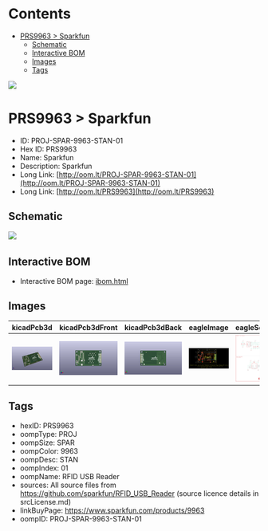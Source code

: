 



Contents
========

* [PRS9963 > Sparkfun](#prs9963--sparkfun)
	* [Schematic](#schematic)
	* [Interactive BOM](#interactive-bom)
	* [Images](#images)
	* [Tags](#tags)
  
![][im]
# PRS9963 > Sparkfun

- ID: PROJ-SPAR-9963-STAN-01
- Hex ID: PRS9963
- Name: Sparkfun
- Description: Sparkfun
- Long Link: [http://oom.lt/PROJ-SPAR-9963-STAN-01](http://oom.lt/PROJ-SPAR-9963-STAN-01)
- Long Link: [http://oom.lt/PRS9963](http://oom.lt/PRS9963)

## Schematic
  
![][schem]
## Interactive BOM

- Interactive BOM page: [ibom.html](https://htmlpreview.github.io/?https://github.com/oomlout/oomlout_OOMP_projects/blob/main/PROJ-SPAR-9963-STAN-01/kicad/bom/ibom.html)

## Images
  
  

|kicadPcb3d|kicadPcb3dFront|kicadPcb3dBack|eagleImage|eagleSchemImage|
| :---: | :---: | :---: | :---: | :---: |
|[![kicadPcb3d](kicadPcb3d_140.png)](kicadPcb3d.png)|[![kicadPcb3dFront](kicadPcb3dFront_140.png)](kicadPcb3dFront.png)|[![kicadPcb3dBack](kicadPcb3dBack_140.png)](kicadPcb3dBack.png)|[![eagleImage](eagleImage_140.png)](eagleImage.png)|[![eagleSchemImage](eagleSchemImage_140.png)](eagleSchemImage.png)|

## Tags

- hexID: PRS9963
- oompType: PROJ
- oompSize: SPAR
- oompColor: 9963
- oompDesc: STAN
- oompIndex: 01
- oompName: RFID USB Reader
- sources: All source files from https://github.com/sparkfun/RFID_USB_Reader (source licence details in srcLicense.md)
- linkBuyPage: https://www.sparkfun.com/products/9963
- oompID: PROJ-SPAR-9963-STAN-01



[im]: kicadPcb3d_450.png
[schem]: eagleSchemImage.png

